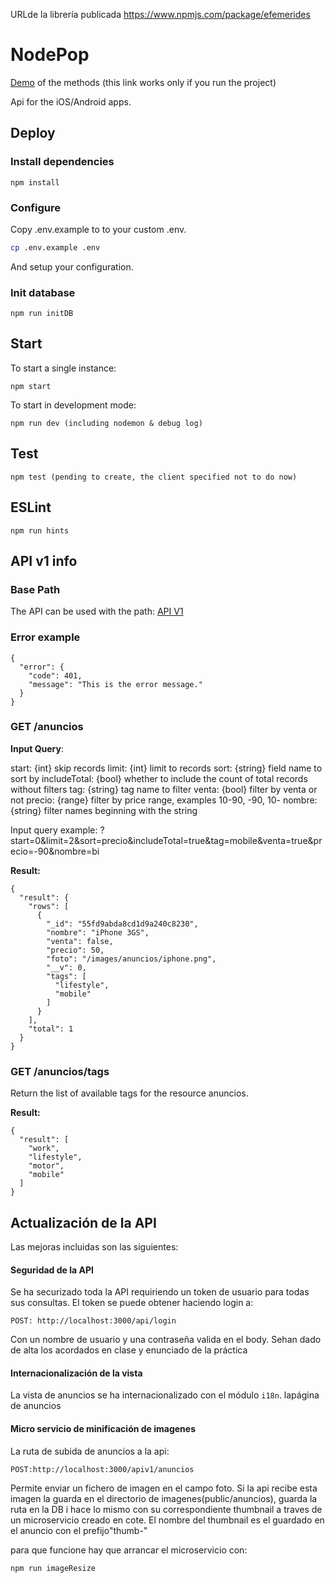 URLde la librería publicada https://www.npmjs.com/package/efemerides
# NodePop

[Demo](/anuncios) of the methods (this link works only if you run the project)

Api for the iOS/Android apps.

## Deploy

### Install dependencies

    npm install

### Configure

Copy .env.example to to your custom .env.

```sh
cp .env.example .env
```

And setup your configuration.

### Init database

    npm run initDB

## Start

To start a single instance:

    npm start

To start in development mode:

    npm run dev (including nodemon & debug log)

## Test

    npm test (pending to create, the client specified not to do now)

## ESLint

    npm run hints

## API v1 info

### Base Path

The API can be used with the path:
[API V1](/apiv1/anuncios)

### Error example

    {
      "error": {
        "code": 401,
        "message": "This is the error message."
      }
    }

### GET /anuncios

**Input Query**:

start: {int} skip records
limit: {int} limit to records
sort: {string} field name to sort by
includeTotal: {bool} whether to include the count of total records without filters
tag: {string} tag name to filter
venta: {bool} filter by venta or not
precio: {range} filter by price range, examples 10-90, -90, 10-
nombre: {string} filter names beginning with the string

Input query example: ?start=0&limit=2&sort=precio&includeTotal=true&tag=mobile&venta=true&precio=-90&nombre=bi

**Result:**

    {
      "result": {
        "rows": [
          {
            "_id": "55fd9abda8cd1d9a240c8230",
            "nombre": "iPhone 3GS",
            "venta": false,
            "precio": 50,
            "foto": "/images/anuncios/iphone.png",
            "__v": 0,
            "tags": [
              "lifestyle",
              "mobile"
            ]
          }
        ],
        "total": 1
      }
    }

### GET /anuncios/tags

Return the list of available tags for the resource anuncios.

**Result:**

    {
      "result": [
        "work",
        "lifestyle",
        "motor",
        "mobile"
      ]
    }

## Actualización de la API
Las mejoras incluidas son las siguientes:

#### Seguridad de la API
Se ha securizado toda la API requiriendo un token de usuario para todas sus consultas. El token se puede obtener haciendo login a:

```
POST: http://localhost:3000/api/login
```

Con un nombre de usuario y una contraseña valida en el body. Sehan dado de alta los acordados en clase y enunciado de la práctica

#### Internacionalización de la vista

La vista de anuncios se ha internacionalizado con el módulo `i18n`. lapágina de anuncios
#### Micro servicio de minificación de imagenes

La ruta de subida de anuncios a la api:

```
POST:http://localhost:3000/apiv1/anuncios
```

Permite enviar un fichero de imagen en el campo foto. Si la api recibe esta imagen la guarda en el directorio de imagenes(public/anuncios), guarda la ruta en la DB i hace lo mismo con su correspondiente thumbnail a traves de un microservicio creado en cote.
El nombre  del thumbnail es el guardado en el anuncio con el prefijo"thumb-"

para que funcione hay que arrancar el microservicio con:
```
npm run imageResize
```
